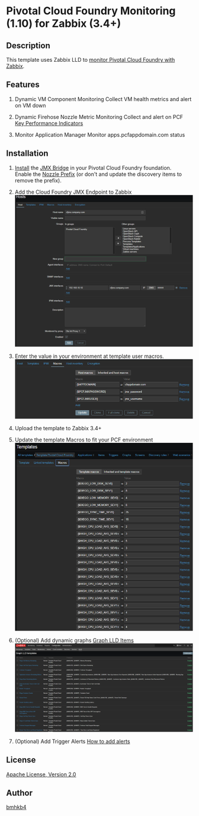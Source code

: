 Pivotal Cloud Foundry Monitoring (1.10) for Zabbix (3.4+)
=============

## Description
This template uses Zabbix LLD to [monitor Pivotal Cloud Foundry with Zabbix](https://github.com/bmhkb4/zabbix-pcf-monitoring).

## Features
1. Dynamic VM Component Monitoring
Collect VM health metrics and alert on VM down

2. Dynamic Firehose Nozzle Metric Monitoring
Collect and alert on PCF [Key Performance Indicators](https://docs.pivotal.io/pivotalcf/1-10/monitoring/kpi.html)

3. Monitor Application Manager
Monitor apps.pcfappdomain.com status

## Installation
1. [Install](https://docs.pivotal.io/jmx-bridge/1-9/installing.html) the [JMX Bridge](https://network.pivotal.io/products/p-metrics) in your Pivotal Cloud Foundry foundation.  
Enable the [Nozzle Prefix](https://docs.pivotal.io/jmx-bridge/1-9/installing.html#config-prefix) (or don't and update the discovery items to remove the prefix).

2. Add the Cloud Foundry JMX Endpoint to Zabbix
![Add the CF JMX Endpoint to Zabbix](screenshots/zbxhostadd.PNG "Add CF JMX endpoint")

3. Enter the value in your environment at template user macros.
![Add PCF Macros](screenshots/zbxmacroadd.PNG "Add PCF Macros")

4. Upload the template to Zabbix 3.4+

5. Update the template Macros to fit your PCF environment
![Update PCF Template Macros](screenshots/zbxmacrotmpladd.PNG "Update PCF Template Macros")

6. (Optional) Add dynamic graphs
[Graph LLD Items](https://github.com/sepich/glld)
![Graph LLD Items](screenshots/zbxglld.PNG "Graph LLD Items")

7. (Optional) Add Trigger Alerts
[How to add alerts](https://www.zabbix.com/documentation/3.4/manual/config/notifications/action)

## License
[Apache License, Version 2.0](http://www.apache.org/licenses/LICENSE-2.0)

## Author
[bmhkb4](https://github.com/bmhkb4)

